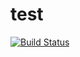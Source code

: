 # test
[![Build Status](https://travis-ci.org/paopaoPC/test.svg?branch=master)](https://travis-ci.org/paopaoPC/test)